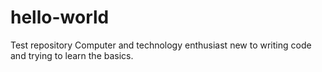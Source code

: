 # hello-world
Test repository
Computer and technology enthusiast new to writing code and trying to learn the basics.
